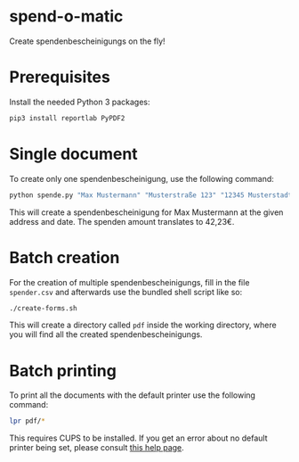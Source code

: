 # spend-o-matic
Create spendenbescheinigungs on the fly!

# Prerequisites
Install the needed Python 3 packages:
```bash
pip3 install reportlab PyPDF2
```

# Single document
To create only one spendenbescheinigung, use the following command:
```bash
python spende.py "Max Mustermann" "Musterstraße 123" "12345 Musterstadt" "4223" "2020-12-31"
```

This will create a spendenbescheinigung for Max Mustermann at the given address and date. The spenden amount translates to 42,23€.

# Batch creation
For the creation of multiple spendenbescheinigungs, fill in the file `spender.csv` and afterwards use the bundled shell script like so:
```bash
./create-forms.sh
```
This will create a directory called `pdf` inside the working directory, where you will find all the created spendenbescheinigungs.

# Batch printing
To print all the documents with the default printer use the following command:
```bash
lpr pdf/*
```

This requires CUPS to be installed. If you get an error about no default printer being set, please consult [this help page](https://www.cups.org/documentation.php/options.html#DEFAULT).


